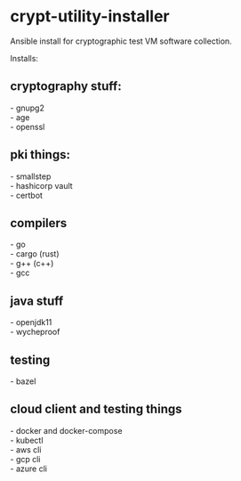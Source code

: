 # crypt-utility-installer

Ansible install for cryptographic test VM software collection.

Installs:

<h2>cryptography stuff:</h2>
- gnupg2</br>
- age</br>
- openssl</br>
<h2>pki things:</h2>
- smallstep</br>
- hashicorp vault</br>
- certbot</br>
<h2>compilers</h2>
- go</br>
- cargo (rust)</br>
- g++ (c++)</br>
- gcc</br>
<h2>java stuff</h2>
- openjdk11</br>
- wycheproof</br>
<h2>testing</h2>
- bazel
<h2>cloud client and testing things</h2>
- docker and docker-compose</br>
- kubectl</br>
- aws cli</br>
- gcp cli</br>
- azure cli</br>

